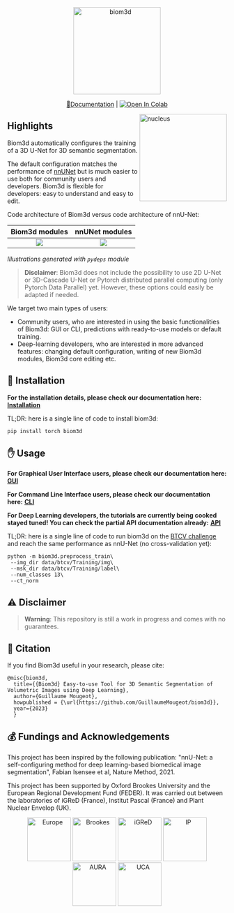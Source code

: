 <div align="center">
  <img src="https://github.com/GuillaumeMougeot/biom3d/blob/main/images/logo_biom3d_crop.png" width="200" title="biom3d" alt="biom3d" vspace = "0">

  [📘Documentation](https://biom3d.readthedocs.io/) | 
  [![Open In Colab](https://colab.research.google.com/assets/colab-badge.svg)](https://colab.research.google.com/github/GuillaumeMougeot/biom3d/blob/master/docs/biom3d_colab.ipynb)
</div>
<img src="https://github.com/GuillaumeMougeot/biom3d/blob/main/images/nucleus_segmentation.png" width="200" title="nucleus" alt="nucleus" align="right" vspace = "0">

<!-- [**Documentation**](https://biom3d.readthedocs.io/) -->

<!-- **Try it online!** [![Open In Colab](https://colab.research.google.com/assets/colab-badge.svg)](https://colab.research.google.com/github/GuillaumeMougeot/biom3d/blob/master/docs/biom3d_colab.ipynb) -->

## Highlights

Biom3d automatically configures the training of a 3D U-Net for 3D semantic segmentation.

The default configuration matches the performance of [nnUNet](https://github.com/MIC-DKFZ/nnUNet) but is much easier to use both for community users and developers. Biom3d is flexible for developers: easy to understand and easy to edit. 

Code architecture of Biom3d versus code architecture of nnU-Net:

Biom3d modules             |  nnUNet modules
:-------------------------:|:-------------------------:
![](https://github.com/GuillaumeMougeot/biom3d/blob/main/images/biom3d_train.png)  |  ![](https://github.com/GuillaumeMougeot/biom3d/blob/main/images/nnunet_run_run_training.png)

*Illustrations generated with `pydeps` module*

> **Disclaimer**: Biom3d does not include the possibility to use 2D U-Net or 3D-Cascade U-Net or Pytorch distributed parallel computing (only Pytorch Data Parallel) yet. However, these options could easily be adapted if needed.

We target two main types of users:

* Community users, who are interested in using the basic functionalities of Biom3d: GUI or CLI, predictions with ready-to-use models or default training.
* Deep-learning developers, who are interested in more advanced features: changing default configuration, writing of new Biom3d modules, Biom3d core editing etc.

## 🔨 Installation

**For the installation details, please check our documentation here:** [**Installation**](https://biom3d.readthedocs.io/en/latest/installation.html)

TL;DR: here is a single line of code to install biom3d:

```
pip install torch biom3d
```

## ✋ Usage

**For Graphical User Interface users, please check our documentation here:** [**GUI**](https://biom3d.readthedocs.io/en/latest/quick_run_gui.html)

**For Command Line Interface users, please check our documentation here:** [**CLI**](https://biom3d.readthedocs.io/en/latest/tuto_cli.html)

**For Deep Learning developers, the tutorials are currently being cooked stayed tuned! You can check the partial API documentation already:** [**API**](https://biom3d.readthedocs.io/en/latest/builder.html)

TL;DR: here is a single line of code to run biom3d on the [BTCV challenge](https://www.synapse.org/#!Synapse:syn3193805/wiki/217785) and reach the same performance as nnU-Net (no cross-validation yet): 

```
python -m biom3d.preprocess_train\
 --img_dir data/btcv/Training/img\
 --msk_dir data/btcv/Training/label\
 --num_classes 13\
 --ct_norm
```

## ⚠ Disclaimer

> **Warning**: This repository is still a work in progress and comes with no guarantees.

## 📑 Citation

If you find Biom3d useful in your research, please cite:

```
@misc{biom3d,
  title={{Biom3d} Easy-to-use Tool for 3D Semantic Segmentation of Volumetric Images using Deep Learning},
  author={Guillaume Mougeot},
  howpublished = {\url{https://github.com/GuillaumeMougeot/biom3d}},
  year={2023}
  }
```

## 💰 Fundings and Acknowledgements 

This project has been inspired by the following publication: "nnU-Net: a self-configuring method for deep learning-based biomedical image segmentation", Fabian Isensee et al, Nature Method, 2021.

This project has been supported by Oxford Brookes University and the European Regional Development Fund (FEDER). It was carried out between the laboratories of iGReD (France), Institut Pascal (France) and Plant Nuclear Envelop (UK).

<p align="middle">
  <img src="https://github.com/GuillaumeMougeot/biom3d/blob/main/images/Flag_of_Europe.svg.png" alt="Europe" width="100">
  <img src="https://github.com/GuillaumeMougeot/biom3d/blob/main/images/brookes_logo_black.bmp" alt="Brookes" width="100">
  <img src="https://github.com/GuillaumeMougeot/biom3d/blob/main/images/GReD_color_EN.png" alt="iGReD" width="100">
  <img src="https://github.com/GuillaumeMougeot/biom3d/blob/main/images/logo_ip.png" alt="IP" width="100">
  <img src="https://github.com/GuillaumeMougeot/biom3d/blob/main/images/logo_aura.PNG" alt="AURA" width="100">
  <img src="https://github.com/GuillaumeMougeot/biom3d/blob/main/images/logo_UCA.jpg" alt="UCA" width="100">
</p>



